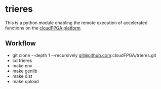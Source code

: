 # trieres
This is a python module enabling the remote execution of accelerated functions on the [cloudFPGA platform](https://www.zurich.ibm.com/cci/cloudFPGA/).

## Workflow

* git clone --depth 1 --recursively git@github.com:cloudFPGA/trieres.git
* cd trieres  
* make env
* make genlib
* make dist 
* make upload
